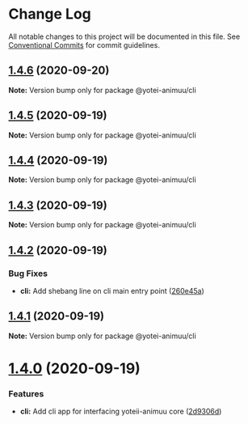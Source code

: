 # Change Log

All notable changes to this project will be documented in this file.
See [Conventional Commits](https://conventionalcommits.org) for commit guidelines.

## [1.4.6](https://github.com/jjjimenez100/Yotei-Animuu/compare/v1.4.5...v1.4.6) (2020-09-20)

**Note:** Version bump only for package @yotei-animuu/cli





## [1.4.5](https://github.com/jjjimenez100/Yotei-Animuu/compare/v1.4.4...v1.4.5) (2020-09-19)

**Note:** Version bump only for package @yotei-animuu/cli





## [1.4.4](https://github.com/jjjimenez100/Yotei-Animuu/compare/v1.4.3...v1.4.4) (2020-09-19)

**Note:** Version bump only for package @yotei-animuu/cli





## [1.4.3](https://github.com/jjjimenez100/Yotei-Animuu/compare/v1.4.2...v1.4.3) (2020-09-19)

**Note:** Version bump only for package @yotei-animuu/cli





## [1.4.2](https://github.com/jjjimenez100/Yotei-Animuu/compare/v1.4.1...v1.4.2) (2020-09-19)


### Bug Fixes

* **cli:** Add shebang line on cli main entry point ([260e45a](https://github.com/jjjimenez100/Yotei-Animuu/commit/260e45a9e291c747d8653807660be3e453a2bf05))





## [1.4.1](https://github.com/jjjimenez100/Yotei-Animuu/compare/v1.4.0...v1.4.1) (2020-09-19)

**Note:** Version bump only for package @yotei-animuu/cli





# [1.4.0](https://github.com/jjjimenez100/Yotei-Animuu/compare/v1.3.0...v1.4.0) (2020-09-19)


### Features

* **cli:** Add cli app for interfacing yoteii-animuu core ([2d9306d](https://github.com/jjjimenez100/Yotei-Animuu/commit/2d9306d8cf4ff51696c51043ed7bec51d4de1e88))
